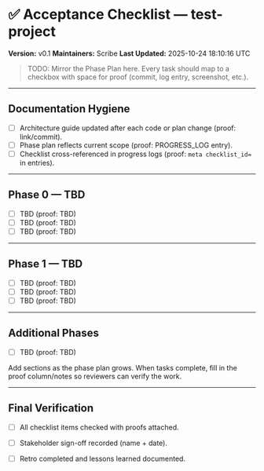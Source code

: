 # ✅ Acceptance Checklist — test-project
**Version:** v0.1
**Maintainers:** Scribe
**Last Updated:** 2025-10-24 18:10:16 UTC

> TODO: Mirror the Phase Plan here. Every task should map to a checkbox with space for proof (commit, log entry, screenshot, etc.).

---

## Documentation Hygiene
- [ ] Architecture guide updated after each code or plan change (proof: link/commit).
- [ ] Phase plan reflects current scope (proof: PROGRESS_LOG entry).
- [ ] Checklist cross-referenced in progress logs (proof: `meta checklist_id=` in entries).

---

## Phase 0 — TBD
- [ ] TBD (proof: TBD)
- [ ] TBD (proof: TBD)
- [ ] TBD (proof: TBD)

---

## Phase 1 — TBD
- [ ] TBD (proof: TBD)
- [ ] TBD (proof: TBD)
- [ ] TBD (proof: TBD)

---

## Additional Phases
- [ ] TBD (proof: TBD)

Add sections as the phase plan grows. When tasks complete, fill in the proof column/notes so reviewers can verify the work.

---

## Final Verification
- [ ] All checklist items checked with proofs attached.
- [ ] Stakeholder sign-off recorded (name + date).
- [ ] Retro completed and lessons learned documented.

